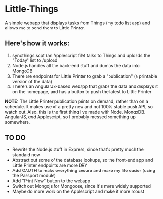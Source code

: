 Little-Things
=============

A simple webapp that displays tasks from Things (my todo list app) and allows me to send them to Little Printer.

## Here's how it works:

1. syncthings.scpt (an Applescript file) talks to Things and uploads the "Today" list to /upload
2. Node.js handles all the back-end stuff and dumps the data into MongoDB
3. There are endpoints for Little Printer to grab a "publication" (a printable version of the data)
4. There's an AngularJS-based webapp that grabs the data and displays it on the homepage, and has a button to push the latest to Little Printer

**NOTE:** The Little Printer publication prints on demand, rather than on a schedule. It makes use of a pretty new and not 100% stable push API, so watch out. Also, this is the first thing I've made with Node, MongoDB, AngularJS, *and* Applescript, so I probably messed something up somewhere.

## TO DO

* Rewrite the Node.js stuff in Express, since that's pretty much the standard now
* Abstract out some of the database lookups, so the front-end app and Little Printer endpoints are more DRY
* Add OAUTH to make everything secure and make my life easier (using the Passport module)
* Add "Print Now" button to the webapp
* Switch out Mongojs for Mongoose, since it's more widely supported
* Maybe do more work on the Applescript and make it more robust
